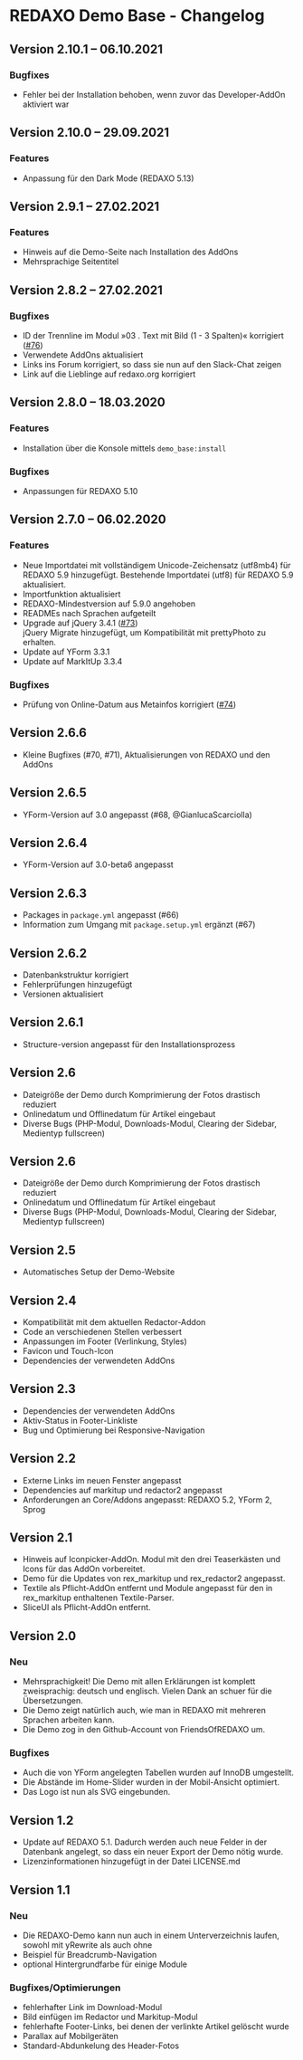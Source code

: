 # REDAXO Demo Base - Changelog


## Version 2.10.1 – 06.10.2021

### Bugfixes

* Fehler bei der Installation behoben, wenn zuvor das Developer-AddOn aktiviert war


## Version 2.10.0 – 29.09.2021

### Features

* Anpassung für den Dark Mode (REDAXO 5.13)


## Version 2.9.1 – 27.02.2021

### Features

* Hinweis auf die Demo-Seite nach Installation des AddOns
* Mehrsprachige Seitentitel


## Version 2.8.2 – 27.02.2021

### Bugfixes

* ID der Trennline im Modul »03 . Text mit Bild (1 - 3 Spalten)« korrigiert ([#76](https://github.com/FriendsOfREDAXO/demo_base/issues/76))
* Verwendete AddOns aktualisiert
* Links ins Forum korrigiert, so dass sie nun auf den Slack-Chat zeigen
* Link auf die Lieblinge auf redaxo.org korrigiert


## Version 2.8.0 – 18.03.2020

### Features

* Installation über die Konsole mittels `demo_base:install`

### Bugfixes

* Anpassungen für REDAXO 5.10


## Version 2.7.0 – 06.02.2020

### Features

* Neue Importdatei mit vollständigem Unicode-Zeichensatz (utf8mb4) für REDAXO 5.9 hinzugefügt. Bestehende Importdatei (utf8) für REDAXO 5.9 aktualisiert.
* Importfunktion aktualisiert
* REDAXO-Mindestversion auf 5.9.0 angehoben
* READMEs nach Sprachen aufgeteilt
* Upgrade auf jQuery 3.4.1 ([#73](https://github.com/FriendsOfREDAXO/demo_base/issues/73))  
  jQuery Migrate hinzugefügt, um Kompatibilität mit prettyPhoto zu erhalten.
* Update auf YForm 3.3.1
* Update auf MarkItUp 3.3.4

### Bugfixes 

* Prüfung von Online-Datum aus Metainfos korrigiert ([#74](https://github.com/FriendsOfREDAXO/demo_base/issues/74))  


## Version 2.6.6

* Kleine Bugfixes (#70, #71), Aktualisierungen von REDAXO und den AddOns


## Version 2.6.5

* YForm-Version auf 3.0 angepasst (#68, @GianlucaScarciolla)


## Version 2.6.4

* YForm-Version auf 3.0-beta6 angepasst


## Version 2.6.3

* Packages in `package.yml` angepasst (#66)
* Information zum Umgang mit `package.setup.yml` ergänzt (#67)


## Version 2.6.2

* Datenbankstruktur korrigiert
* Fehlerprüfungen hinzugefügt
* Versionen aktualisiert


## Version 2.6.1

* Structure-version angepasst für den Installationsprozess


## Version 2.6

* Dateigröße der Demo durch Komprimierung der Fotos drastisch reduziert
* Onlinedatum und Offlinedatum für Artikel eingebaut
* Diverse Bugs (PHP-Modul, Downloads-Modul, Clearing der Sidebar, Medientyp fullscreen)


## Version 2.6

* Dateigröße der Demo durch Komprimierung der Fotos drastisch reduziert
* Onlinedatum und Offlinedatum für Artikel eingebaut
* Diverse Bugs (PHP-Modul, Downloads-Modul, Clearing der Sidebar, Medientyp fullscreen)


## Version 2.5

* Automatisches Setup der Demo-Website


## Version 2.4

* Kompatibilität mit dem aktuellen Redactor-Addon
* Code an verschiedenen Stellen verbessert
* Anpassungen im Footer (Verlinkung, Styles)
* Favicon und Touch-Icon
* Dependencies der verwendeten AddOns


## Version 2.3

* Dependencies der verwendeten AddOns
* Aktiv-Status in Footer-Linkliste
* Bug und Optimierung bei Responsive-Navigation


## Version 2.2

* Externe Links im neuen Fenster angepasst
* Dependencies auf markitup und redactor2 angepasst
* Anforderungen an Core/Addons angepasst: REDAXO 5.2, YForm 2, Sprog


## Version 2.1

* Hinweis auf Iconpicker-AddOn. Modul mit den drei Teaserkästen und Icons für das AddOn vorbereitet.
* Demo für die Updates von rex_markitup und rex_redactor2 angepasst.
* Textile als Pflicht-AddOn entfernt und Module angepasst für den in rex_markitup enthaltenen Textile-Parser.
* SliceUI als Pflicht-AddOn entfernt.


## Version 2.0

### Neu

* Mehrsprachigkeit! Die Demo mit allen Erklärungen ist komplett zweisprachig: deutsch und englisch. Vielen Dank an schuer für die Übersetzungen.
* Die Demo zeigt natürlich auch, wie man in REDAXO mit mehreren Sprachen arbeiten kann.
* Die Demo zog in den Github-Account von FriendsOfREDAXO um.

### Bugfixes

* Auch die von YForm angelegten Tabellen wurden auf InnoDB umgestellt.
* Die Abstände im Home-Slider wurden in der Mobil-Ansicht optimiert.
* Das Logo ist nun als SVG eingebunden.


## Version 1.2

* Update auf REDAXO 5.1. Dadurch werden auch neue Felder in der Datenbank angelegt, so dass ein neuer Export der Demo nötig wurde.
* Lizenzinformationen hinzugefügt in der Datei LICENSE.md


## Version 1.1

### Neu

* Die REDAXO-Demo kann nun auch in einem Unterverzeichnis laufen, sowohl mit yRewrite als auch ohne
* Beispiel für Breadcrumb-Navigation
* optional Hintergrundfarbe für einige Module

### Bugfixes/Optimierungen

* fehlerhafter Link im Download-Modul
* Bild einfügen im Redactor und Markitup-Modul
* fehlerhafte Footer-Links, bei denen der verlinkte Artikel gelöscht wurde
* Parallax auf Mobilgeräten
* Standard-Abdunkelung des Header-Fotos
